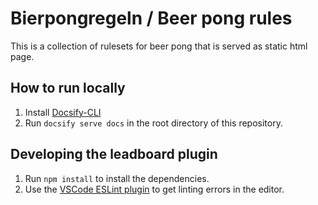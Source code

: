 # Bierpongregeln / Beer pong rules

This is a collection of rulesets for beer pong that is served as static html page.

## How to run locally

1. Install [Docsify-CLI](https://github.com/docsifyjs/docsify-cli#installation)
2. Run `docsify serve docs` in the root directory of this repository.

## Developing the leadboard plugin

1. Run `npm install` to install the dependencies.
2. Use the [VSCode ESLint plugin](https://marketplace.visualstudio.com/items?itemName=dbaeumer.vscode-eslint) to get linting errors in the editor.
